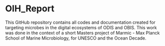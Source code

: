 # OIH_Report
This GitHub repository contains all codes and documentation created for targeting microbes in the digital ecosystems of ODIS and OBIS. This work was done in the context of a short Masters project of Marmic - Max Planck School of Marine Microbiology, for UNESCO and the Ocean Decade.
